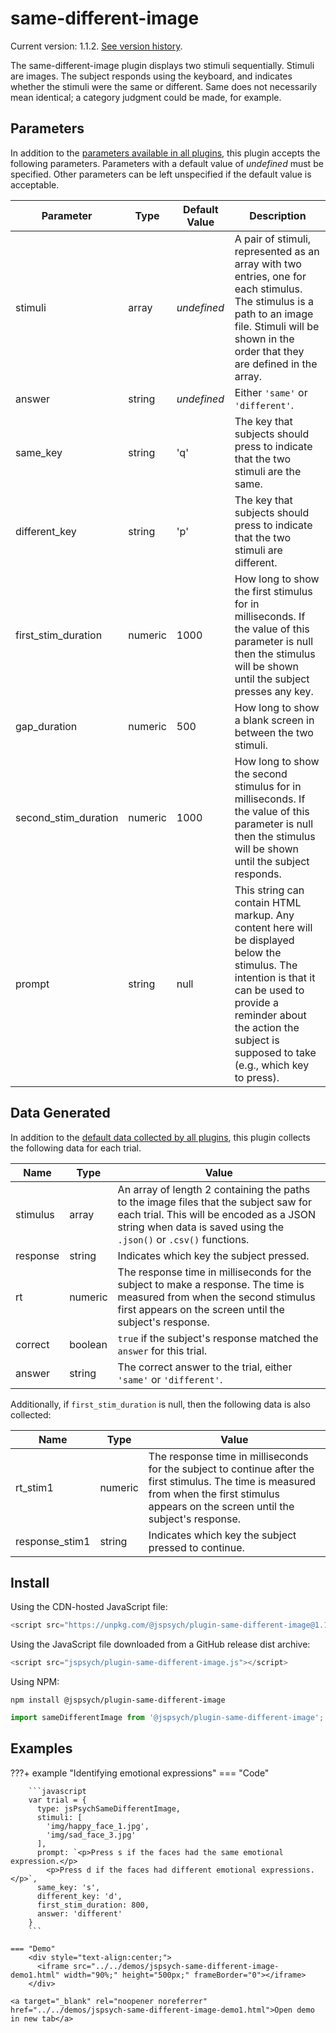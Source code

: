 # same-different-image

Current version: 1.1.2. [See version history](https://github.com/jspsych/jsPsych/blob/main/packages/plugin-same-different-image/CHANGELOG.md).

The same-different-image plugin displays two stimuli sequentially. Stimuli are images. The subject responds using the keyboard, and indicates whether the stimuli were the same or different. Same does not necessarily mean identical; a category judgment could be made, for example.

## Parameters

In addition to the [parameters available in all plugins](../overview/plugins.md#parameters-available-in-all-plugins), this plugin accepts the following parameters. Parameters with a default value of *undefined* must be specified. Other parameters can be left unspecified if the default value is acceptable.

| Parameter            | Type    | Default Value | Description                              |
| -------------------- | ------- | ------------- | ---------------------------------------- |
| stimuli              | array   | *undefined*   | A pair of stimuli, represented as an array with two entries, one for each stimulus. The stimulus is a path to an image file. Stimuli will be shown in the order that they are defined in the array. |
| answer               | string  | *undefined*   | Either `'same'` or `'different'`.        |
| same_key             | string  | 'q'           | The key that subjects should press to indicate that the two stimuli are the same. |
| different_key        | string  | 'p'           | The key that subjects should press to indicate that the two stimuli are different. |
| first_stim_duration  | numeric | 1000          | How long to show the first stimulus for in milliseconds. If the value of this parameter is null then the stimulus will be shown until the subject presses any key. |
| gap_duration         | numeric | 500           | How long to show a blank screen in between the two stimuli. |
| second_stim_duration | numeric | 1000          | How long to show the second stimulus for in milliseconds. If the value of this parameter is null then the stimulus will be shown until the subject responds. |
| prompt               | string  | null          | This string can contain HTML markup. Any content here will be displayed below the stimulus. The intention is that it can be used to provide a reminder about the action the subject is supposed to take (e.g., which key to press). |


## Data Generated

In addition to the [default data collected by all plugins](../overview/plugins.md#data-collected-by-all-plugins), this plugin collects the following data for each trial.

| Name      | Type    | Value                                    |
| --------- | ------- | ---------------------------------------- |
| stimulus  | array   | An array of length 2 containing the paths to the image files that the subject saw for each trial. This will be encoded as a JSON string when data is saved using the `.json()` or `.csv()` functions. |
| response  | string  | Indicates which key the subject pressed. |
| rt        | numeric | The response time in milliseconds for the subject to make a response. The time is measured from when the second stimulus first appears on the screen until the subject's response. |
| correct   | boolean | `true` if the subject's response matched the `answer` for this trial. |
| answer    | string  | The correct answer to the trial, either `'same'` or `'different'`. |

Additionally, if `first_stim_duration` is  null, then the following data is also collected:

| Name            | Type    | Value                                    |
| --------------- | ------- | ---------------------------------------- |
| rt_stim1        | numeric | The response time in milliseconds for the subject to continue after the first stimulus. The time is measured from when the first stimulus appears on the screen until the subject's response. |
| response_stim1 | string  | Indicates which key the subject pressed to continue. |

## Install

Using the CDN-hosted JavaScript file:

```js
<script src="https://unpkg.com/@jspsych/plugin-same-different-image@1.1.2"></script>
```

Using the JavaScript file downloaded from a GitHub release dist archive:

```js
<script src="jspsych/plugin-same-different-image.js"></script>
```

Using NPM:

```
npm install @jspsych/plugin-same-different-image
```
```js
import sameDifferentImage from '@jspsych/plugin-same-different-image';
```

## Examples

???+ example "Identifying emotional expressions"
    === "Code"

        ```javascript
        var trial = {
          type: jsPsychSameDifferentImage,
          stimuli: [
            'img/happy_face_1.jpg', 
            'img/sad_face_3.jpg'
          ],
          prompt: `<p>Press s if the faces had the same emotional expression.</p>
            <p>Press d if the faces had different emotional expressions.</p>`,
          same_key: 's',
          different_key: 'd',
          first_stim_duration: 800,
          answer: 'different'
        }
        ```

    === "Demo"
        <div style="text-align:center;">
          <iframe src="../../demos/jspsych-same-different-image-demo1.html" width="90%;" height="500px;" frameBorder="0"></iframe>
        </div>

    <a target="_blank" rel="noopener noreferrer" href="../../demos/jspsych-same-different-image-demo1.html">Open demo in new tab</a>

